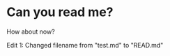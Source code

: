 <h1> Can you read me? </h1>

<p> How about now? </p>
<p>Edit 1: Changed filename from "test.md" to "READ.md"</p>